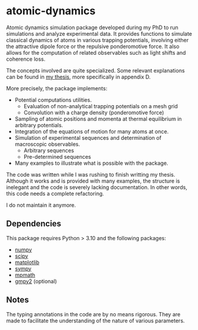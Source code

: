 # atomic-dynamics

Atomic dynamics simulation package developed during my PhD to run simulations and analyze experimental data. It provides functions to simulate classical dynamics of atoms in various trapping potentials, involving either the attractive dipole force or the repulsive ponderomotive force. It also allows for the computation of related observables such as light shifts and coherence loss.

The concepts involved are quite specialized. Some relevant explanations can be found in [my thesis](https://theses.hal.science/tel-04551702), more specifically in appendix D.

More precisely, the package implements:
* Potential computations utilities.
    - Evaluation of non-analytical trapping potentials on a mesh grid
    - Convolution with a charge density (ponderomotive force)
* Sampling of atomic positions and momenta at thermal equilibrium in arbitrary
  potentials.
* Integration of the equations of motion for many atoms at once.
* Simulation of experimental sequences and determination of macroscopic
  observables.
  - Arbitrary sequences
  - Pre-determined sequences
* Many examples to illustrate what is possible with the package.

The code was written while I was rushing to finish writting my thesis. Although it works and is provided with many examples, the structure is inelegant and the code is severely lacking documentation. In other words, this code needs a complete refactoring.

I do not maintain it anymore.


## Dependencies

This package requires Python > 3.10 and the following packages:
- [numpy](https://numpy.org/)
- [scipy](https://scipy.org/)
- [matplotlib](https://matplotlib.org/)
- [sympy](https://www.sympy.org)
- [mpmath](https://mpmath.org/)
- [gmpy2](https://pypi.org/project/gmpy2/) (optional)


## Notes

The typing annotations in the code are by no means rigorous. They are made to facilitate the understanding of the nature of various parameters.
